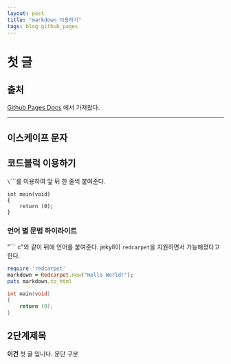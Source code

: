 ```yaml
---
layout: post
title: "markdown 이용하기"
tags: blog github_pages
---
```


# 첫 글

## 출처
[Github Pages Docs](https://docs.github.com/en/get-started/writing-on-github/getting-started-with-writing-and-formatting-on-github/basic-writing-and-formatting-syntax)
에서 가져왔다.

---

## 이스케이프 문자



## 코드블럭 이용하기

`\`\`\``를 이용하여 앞 뒤 한 줄씩 붙여준다.

```
int	main(void)
{
	return (0);
}
```


### 언어 별 문법 하이라이트
"``` c"와 같이 뒤에 언어를 붙여준다. jekyll이 `redcarpet`을 지원하면서 가능해졌다고 한다.
``` ruby
require 'redcarpet'
markdown = Redcarpet.new("Hello World!");
puts markdown.to_html
```

```c
int	main(void)
{
	return (0);
}
```

## 2단계제목

**이건** 첫 글 입니다. 
문단 구분
